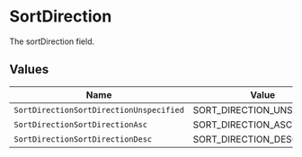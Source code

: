 # SortDirection

The sortDirection field.


## Values

| Name                                    | Value                                   |
| --------------------------------------- | --------------------------------------- |
| `SortDirectionSortDirectionUnspecified` | SORT_DIRECTION_UNSPECIFIED              |
| `SortDirectionSortDirectionAsc`         | SORT_DIRECTION_ASC                      |
| `SortDirectionSortDirectionDesc`        | SORT_DIRECTION_DESC                     |